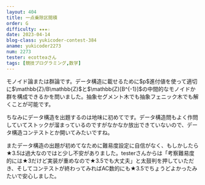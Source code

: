 ```yaml
---
layout: 404
title: 一点乗除区間積
order: G
difficulty: ★★★☆
date: 2023-04-14
blog-class: yukicoder-contest-384
aname: yukicoder2273
num: 2273
tester: ecotteaさん
tags: [競技プログラミング,数学]
---
```


<p>
モノイド論または群論です。データ構造に載せるために$p$進付値を使って適切に$\mathbb{Z}/B\mathbb{Z}$と$\mathbb{Z}[B^{-1}]$の中間的なモノイドか群を構成できるかを問いました。抽象セグメント木でも抽象フェニック木でも解くことが可能です。
</p>
<p>
ちなみにデータ構造を出題するのは地味に初めてです。データ構造問もよく作問していてストックが溜まっているのですがなかなか放出できていないので、データ構造コンテストとか開いてみたいですね。
</p>
<p>
またデータ構造の出題が初めてなために難易度設定に自信がなく、もしかしたら★3.5は過大なのではと少し不安がありました。testerさんからは「考察難易度的には★3だけど実装が重めなので★3.5でも大丈夫」と太鼓判を押していただき、そしてコンテストが終わってみればAC数的にも★3.5でちょうどよかったみたいで安心しました。
</p>
